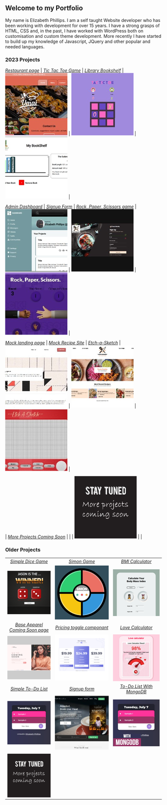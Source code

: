 ## Welcome to my Portfolio

My name is Elizabeth Phillips. I am a self taught Website developer who has been working with development for over 15 years. I have a strong grasps of HTML, CSS and, in the past, I have worked with WordPress both on customisation and custom theme development.
More recently I have started to build up my knowledge of Javascript, JQuery and other popular and needed languages.

### 2023 Projects

[*Restaurant page*](https://lizuk.github.io/Umai/) | [*Tic Tac Toe Game*](https://lizuk.github.io/TicTacToe/) | [*Library Bookshelf*](https://lizuk.github.io/My-BookShelf) | 
![Image](https://raw.githubusercontent.com/LizUK/LizUK.github.io/master/umai.jpg) | ![Image](https://raw.githubusercontent.com/LizUK/LizUK.github.io/master/tictakthumb.jpg) | ![Image](https://raw.githubusercontent.com/LizUK/LizUK.github.io/master/Library.jpg) | 

[*Admin Dashboard*](https://lizuk.github.io/admin-dashboard/) | [*Signup Form*](https://lizuk.github.io/Signup-form/) | [*Rock, Paper, Scissors game*](https://lizuk.github.io/rock-paper-scissors/)  | 
![image](https://raw.githubusercontent.com/LizUK/LizUK.github.io/master/admin-thumbnail.jpg) | ![image](https://raw.githubusercontent.com/LizUK/LizUK.github.io/master/Signup-page-thumbnail.jpg) | ![Image](https://raw.githubusercontent.com/LizUK/LizUK.github.io/master/rock-paper-scissors.jpg) | 

[*Mock landing page*](https://lizuk.github.io/My-Landing-Page/) | [*Mock Recipe Site*](https://lizuk.github.io/odin-recipes/) | [*Etch-a-Sketch*](https://lizuk.github.io/Etch-a-Sketch/) |
![Image](https://raw.githubusercontent.com/LizUK/LizUK.github.io/master/landing-page.jpg) |  ![Image](https://raw.githubusercontent.com/LizUK/LizUK.github.io/master/recipe-thumb.jpg) | ![Image](https://raw.githubusercontent.com/LizUK/LizUK.github.io/master/etchasketch-screen.jpg) | 

| [*More Projects Coming Soon*](https://lizuk.github.io/) | |
| ![Image](https://raw.githubusercontent.com/LizUK/LizUK.github.io/master/stay%20tuned.jpg) | |

### Older Projects

|       |           |   |
|:-------------:|:-------------:|:-------------:|
| [*Simple Dice Game*](https://lizuk.github.io/Dice-Game/) | [*Simon Game*](https://lizuk.github.io/Simon-Game/) | [*BMI Calculator*](https://lizuk.github.io/BMI-Calculator/) |
| ![Image](https://raw.githubusercontent.com/LizUK/Dice-Game/master/screenshot.png) | ![Image](https://raw.githubusercontent.com/LizUK/Simon-Game/master/images/screenshot.png)|   ![Image](https://raw.githubusercontent.com/LizUK/BMI-Calculator/master/images/screenshot.png) |
| [*Base Apparel Coming Soon page*](https://lizuk.github.io/Base-Apparel/) | [*Pricing toggle componant*](https://lizuk.github.io/Pricing-toggle-componant/)  | [*Love Calculator*](https://lizuk.github.io/Love-Calculator/) |
| ![Image](https://raw.githubusercontent.com/LizUK/Base-Apparel/master/images/screenshot.png) |![Image](https://raw.githubusercontent.com/LizUK/Pricing-toggle-componant/master/images/screenshot.png) | ![Image](https://raw.githubusercontent.com/LizUK/Love-Calculator/master/images/screenshot.jpg) |
[*Simple To-Do List*](https://immense-reef-78629.herokuapp.com/) | [*Signup form*](http://signup.elizabethcarolinesays.co.uk/) | [*To-Do List With MongoDB*](https://desolate-spire-88311.herokuapp.com/) |
| ![Image](https://raw.githubusercontent.com/LizUK/LizUK.github.io/master/to%20do%20list.jpg) | ![Image](https://raw.githubusercontent.com/LizUK/LizUK.github.io/master/signup%20thumbnail.jpg) |![Image](https://raw.githubusercontent.com/LizUK/LizUK.github.io/master/ToDo%20with%20Mongo.jpg) |
| | |
| ![Image](https://raw.githubusercontent.com/LizUK/LizUK.github.io/master/stay%20tuned.png) | | |

